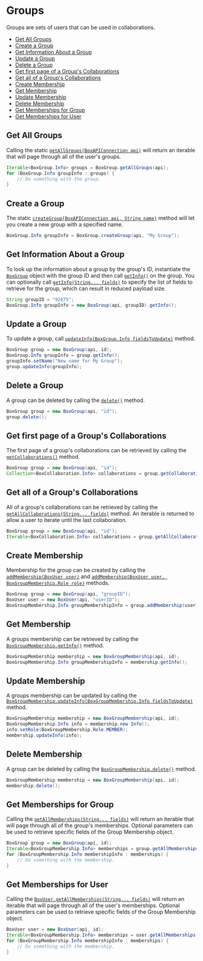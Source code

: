 Groups
======

Groups are sets of users that can be used in collaborations.

<!-- START doctoc generated TOC please keep comment here to allow auto update -->
<!-- DON'T EDIT THIS SECTION, INSTEAD RE-RUN doctoc TO UPDATE -->


- [Get All Groups](#get-all-groups)
- [Create a Group](#create-a-group)
- [Get Information About a Group](#get-information-about-a-group)
- [Update a Group](#update-a-group)
- [Delete a Group](#delete-a-group)
- [Get first page of a Group's Collaborations](#get-a-groups-collaborations)
- [Get all of a Group's Collaborations](#get-all-a-groups-collaborations)
- [Create Membership](#create-membership)
- [Get Membership](#get-membership)
- [Update Membership](#update-membership)
- [Delete Membership](#delete-membership)
- [Get Memberships for Group](#get-memberships-for-group)
- [Get Memberships for User](#get-memberships-for-user)

<!-- END doctoc generated TOC please keep comment here to allow auto update -->

Get All Groups
--------------

Calling the static [`getAllGroups(BoxAPIConnection api)`][get-all-groups] will
return an iterable that will page through all of the user's groups.

<!-- sample get_groups -->
```java
Iterable<BoxGroup.Info> groups = BoxGroup.getAllGroups(api);
for (BoxGroup.Info groupInfo : groups) {
    // Do something with the group.
}
```

[get-all-groups]: http://opensource.box.com/box-java-sdk/javadoc/com/box/sdk/BoxGroup.html#getAllGroups-com.box.sdk.BoxAPIConnection-

Create a Group
--------------

The static [`createGroup(BoxAPIConnection api, String name)`][create-group] method will
let you create a new group with a specified name.

<!-- sample post_groups -->
```java
BoxGroup.Info groupInfo = BoxGroup.createGroup(api, "My Group");
```

[create-group]: http://opensource.box.com/box-java-sdk/javadoc/com/box/sdk/BoxGroup.html#createGroup-com.box.sdk.BoxAPIConnection-java.lang.String-

Get Information About a Group
-----------------------------

To look up the information about a group by the group's ID, instantiate the [`BoxGroup`][group-object]
object with the group ID and then call [`getInfo()`][get-info] on the group.  You can optionally call
[`getInfo(String... fields)`][get-info-fields] to specify the list of fields to retrieve for the group,
which can result in reduced payload size.

<!-- sample get_groups_id -->
```java
String groupID = "92875";
BoxGroup.Info groupInfo = new BoxGroup(api, groupID).getInfo();
```

[group-object]: http://opensource.box.com/box-java-sdk/javadoc/com/box/sdk/BoxGroup.html
[get-info]: http://opensource.box.com/box-java-sdk/javadoc/com/box/sdk/BoxGroup.html#getInfo--
[get-info-fields]: http://opensource.box.com/box-java-sdk/javadoc/com/box/sdk/BoxGroup.html#getInfo-java.lang.String...-

Update a Group
--------------

To update a group, call [`updateInfo(BoxGroup.Info fieldsToUpdate)`][update-group] method.

<!-- sample put_groups_id -->
```java
BoxGroup group = new BoxGroup(api, id);
BoxGroup.Info groupInfo = group.getInfo();
groupInfo.setName("New name for My Group");
group.updateInfo(groupInfo);
```

[update-group]: http://opensource.box.com/box-java-sdk/javadoc/com/box/sdk/BoxGroup.html#updateInfo-com.box.sdk.BoxGroup.Info-


Delete a Group
--------------

A group can be deleted by calling the [`delete()`][delete] method.

<!-- sample delete_groups_id -->
```java
BoxGroup group = new BoxGroup(api, "id");
group.delete();
```

[delete]: http://opensource.box.com/box-java-sdk/javadoc/com/box/sdk/BoxGroup.html#delete--

Get first page of a Group's Collaborations
---------------------------

The first page of a group's collaborations can be retrieved by calling the [`getCollaborations()`][get-collaborations] method.

<!-- sample get_groups_id_collaborations -->
```java
BoxGroup group = new BoxGroup(api, "id");
Collection<BoxCollaboration.Info> collaborations = group.getCollaborations();
```

[get-collaborations]: http://opensource.box.com/box-java-sdk/javadoc/com/box/sdk/BoxGroup.html#getCollaborations--

Get all of a Group's Collaborations
---------------------------

All of a group's collaborations can be retrieved by calling the [`getAllCollaborations(String... fields)`][get-all-collaborations] method.
An iterable is returned to allow a user to iterate until the last collaboration.

```java
BoxGroup group = new BoxGroup(api, "id");
Iterable<BoxCollaboration.Info> collaborations = group.getAllCollaborations();
```

[get-all-collaborations]: http://opensource.box.com/box-java-sdk/javadoc/com/box/sdk/BoxGroup.html#getAllCollaborations--

Create Membership
---------------

Membership for the group can be created by calling the
[`addMembership(BoxUser user)`][add-membership] and
[`addMembership(BoxUser user, BoxGroupMembership.Role role)`][add-membership2] methods.

<!-- sample post_group_memberships -->
```java
BoxGroup group = new BoxGroup(api, "groupID");
BoxUser user = new BoxUser(api, "userID");
BoxGroupMembership.Info groupMembershipInfo = group.addMembership(user);
```

[add-membership]: http://opensource.box.com/box-java-sdk/javadoc/com/box/sdk/BoxGroup.html#addMembership-com.box.sdk.BoxUser-
[add-membership2]: http://opensource.box.com/box-java-sdk/javadoc/com/box/sdk/BoxGroup.html#addMembership-com.box.sdk.BoxUser-com.box.sdk.BoxGroupMembership.Role-

Get Membership
---------------

A groups membership can be retrieved by calling the [`BoxGroupMembership.getInfo()`][get-membership] method.

<!-- sample get_group_memberships_id -->
```java
BoxGroupMembership membership = new BoxGroupMembership(api, id);
BoxGroupMembership.Info groupMembershipInfo = membership.getInfo();
```

[get-membership]: http://opensource.box.com/box-java-sdk/javadoc/com/box/sdk/BoxGroupMembership.html#getInfo--

Update Membership
---------------

A groups membership can be updated by calling the
[`BoxGroupMembership.updateInfo(BoxGroupMembership.Info fieldsToUpdate)`][update-membership] method.

<!-- sample put_group_memberships_id -->
```java
BoxGroupMembership membership = new BoxGroupMembership(api, id);
BoxGroupMembership.Info info = membership.new Info();
info.setRole(BoxGroupMembership.Role.MEMBER);
membership.updateInfo(info);
```

[update-membership]: http://opensource.box.com/box-java-sdk/javadoc/com/box/sdk/BoxGroupMembership.html#updateInfo-com.box.sdk.BoxGroupMembership.Info-

Delete Membership
---------------

A group can be deleted by calling the [`BoxGroupMembership.delete()`][delete-membership] method.

<!-- sample delete_group_memberships_id -->
```java
BoxGroupMembership membership = new BoxGroupMembership(api, id);
membership.delete();
```

[delete-membership]: http://opensource.box.com/box-java-sdk/javadoc/com/box/sdk/BoxGroupMembership.html#delete--

Get Memberships for Group
---------------

Calling the [`getAllMemberships(String... fields)`][get-memberships-for-group] will return an iterable that will page through all of the group's memberships.
Optional parameters can be used to retrieve specific fields of the Group Membership object.

<!-- sample get_groups_id_memberships -->
```java
BoxGroup group = new BoxGroup(api, id);
Iterable<BoxGroupMembership.Info> memberships = group.getAllMemberships();
for (BoxGroupMembership.Info membershipInfo : memberships) {
    // Do something with the membership.
}
```

[get-memberships-for-group]: http://opensource.box.com/box-java-sdk/javadoc/com/box/sdk/BoxGroup.html#getAllMemberships-java.lang.String...-

Get Memberships for User
---------------

Calling the [`BoxUser.getAllMemberships(String... fields)`][get-memberships-for-user] will return an iterable that will page through all of the user's memberships.
Optional parameters can be used to retrieve specific fields of the Group Membership object.

<!-- sample get_users_id_memberships -->
```java
BoxUser user = new BoxUser(api, id);
Iterable<BoxGroupMembership.Info> memberships = user.getAllMemberships();
for (BoxGroupMembership.Info membershipInfo : memberships) {
    // Do something with the membership.
}
```

[get-memberships-for-user]: http://opensource.box.com/box-java-sdk/javadoc/com/box/sdk/BoxUser.html#getAllMemberships-java.lang.String...-
